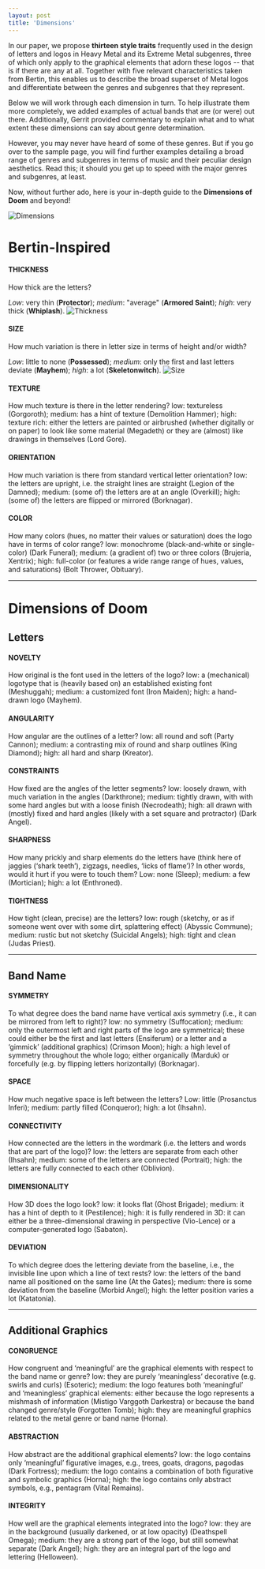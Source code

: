 ```yaml
---
layout: post
title: 'Dimensions'
---
```

In our paper, we propose **thirteen style traits** frequently used in the design of letters and logos in Heavy Metal and its Extreme Metal subgenres, three of which only apply to the graphical elements that adorn these logos -- that is if there are any at all. Together with five relevant characteristics taken from Bertin, this enables us to describe the broad superset of Metal logos and differentiate between the genres and subgenres that they represent. 

Below we will work through each dimension in turn. To help illustrate them more completely, we added examples of actual bands that are (or were) out there. Additionally, Gerrit provided commentary to explain what and to what extent these dimensions can say about genre determination.

However, you may never have heard of some of these genres. But if you go over to the sample page, you will find further examples detailing a broad range of genres and subgenres in terms of music and their peculiar design aesthetics. Read this; it should you get up to speed with the major genres and subgenres, at least.


<!--let us work through each dimension in turn,  -->

Now, without further ado, here is your in-depth guide to the **Dimensions of Doom** and beyond!


![Dimensions](..\assets\img\projects\proj-1\dimensions.png)

# Bertin-Inspired
#### THICKNESS
How thick are the letters? 

*Low*: very thin (**Protector**); *medium*: "average" (**Armored Saint**); *high*: very thick (**Whiplash**).
![Thickness](..\assets\img\projects\proj-1\thickness.jpg)

#### SIZE
How much variation is there in letter size in terms of height and/or width? 

*Low*: little to none (**Possessed**); *medium*: only the first and last letters deviate (**Mayhem**); *high*: a lot (**Skeletonwitch**).
![Size](..\assets\img\projects\proj-1\size.jpg)

#### TEXTURE
How much texture is there in the letter rendering?
low: textureless (Gorgoroth); medium: has a hint of texture (Demolition Hammer); high: texture rich: either the letters are painted or airbrushed (whether digitally or on paper) to look like some material (Megadeth) or they are (almost) like drawings in themselves (Lord Gore).

#### ORIENTATION
How much variation is there from standard vertical letter orientation?
low: the letters are upright, i.e. the straight lines are straight (Legion of the Damned); medium: (some of) the letters are at an angle (Overkill); high: (some of) the letters are flipped or mirrored (Borknagar).

#### COLOR
How many colors (hues, no matter their values or saturation) does the logo have in terms of color range? 
low: monochrome (black-and-white or single-color) (Dark Funeral); medium: (a gradient of) two or three colors (Brujeria, Xentrix); high: full-color (or features a wide range range of hues, values, and saturations) (Bolt Thrower, Obituary).

---

# Dimensions of Doom
## Letters
#### NOVELTY
How original is the font used in the letters of the logo?
low: a (mechanical) logotype that is (heavily based on) an established existing font (Meshuggah); medium: a customized font (Iron Maiden); high: a hand-drawn logo (Mayhem). 

#### ANGULARITY
How angular are the outlines of a letter? 
low: all round and soft (Party Cannon); medium: a contrasting mix of round and sharp outlines (King Diamond); high: all hard and sharp (Kreator). 

#### CONSTRAINTS
How fixed are the angles of the letter segments?
low: loosely drawn, with much variation in the angles (Darkthrone); medium: tightly drawn, with with some hard angles but with a loose finish (Necrodeath); high: all drawn with (mostly) fixed and hard angles (likely with a set square and protractor) (Dark Angel).

#### SHARPNESS
How many prickly and sharp elements do the letters have (think here of jaggies (‘shark teeth’), zigzags, needles, ‘licks of flame’)? In other words, would it hurt if you were to touch them?
Low: none (Sleep); medium: a few (Mortician); high: a lot (Enthroned).

#### TIGHTNESS
How tight (clean, precise) are the letters?
low: rough (sketchy, or as if someone went over with some dirt, splattering effect) (Abyssic Commune); medium: rustic but not sketchy (Suicidal Angels); high: tight and clean (Judas Priest).

---

## Band Name
#### SYMMETRY
To what degree does the band name have vertical axis symmetry (i.e., it can be mirrored from left to right)?
low: no symmetry (Suffocation); medium: only the outermost left and right parts of the logo are symmetrical; these could either be the first and last letters (Ensiferum) or a letter and a ‘gimmick’ (additional graphics) (Crimson Moon); high: a high level of symmetry throughout the whole logo; either organically (Marduk) or forcefully (e.g. by flipping letters horizontally) (Borknagar).

#### SPACE
How much negative space is left between the letters? 
Low: little (Prosanctus Inferi); medium: partly filled (Conqueror); high: a lot (Ihsahn).

#### CONNECTIVITY
How connected are the letters in the wordmark (i.e. the letters and words that are part of the logo)?
low: the letters are separate from each other (Ihsahn); medium: some of the letters are connected (Portrait); high: the letters are fully connected to each other (Oblivion).

#### DIMENSIONALITY
How 3D does the logo look?
low: it looks flat (Ghost Brigade); medium: it has a hint of depth to it (Pestilence); high: it is fully rendered in 3D: it can either be a three-dimensional drawing in perspective (Vio-Lence) or a computer-generated logo (Sabaton).

#### DEVIATION
To which degree does the lettering deviate from the baseline, i.e., the invisible line upon which a line of text rests?
low: the letters of the band name all positioned on the same line (At the Gates); medium: there is some deviation from the baseline (Morbid Angel); high: the letter position varies a lot (Katatonia).

---

## Additional Graphics
#### CONGRUENCE
How congruent and ‘meaningful’ are the graphical elements with respect to the band name or genre?
low: they are purely ‘meaningless’ decorative (e.g. swirls and curls) (Esoteric); medium: the logo features both ‘meaningful’ and ‘meaningless’ graphical elements: either because the logo represents a mishmash of information (Mistigo Varggoth Darkestra) or because the band changed genre/style (Forgotten Tomb); high: they are meaningful graphics related to the metal genre or band name (Horna).

#### ABSTRACTION
How abstract are the additional graphical elements? 
low: the logo contains only ‘meaningful’ figurative images, e.g., trees, goats, dragons, pagodas (Dark Fortress); medium: the logo contains a combination of both figurative and symbolic graphics (Horna); high: the logo contains only abstract symbols, e.g., pentagram (Vital Remains).

#### INTEGRITY
How well are the graphical elements integrated into the logo? 
low: they are in the background (usually darkened, or at low opacity) (Deathspell Omega); medium: they are a strong part of the logo, but still somewhat separate (Dark Angel); high: they are an integral part of the logo and lettering (Helloween).